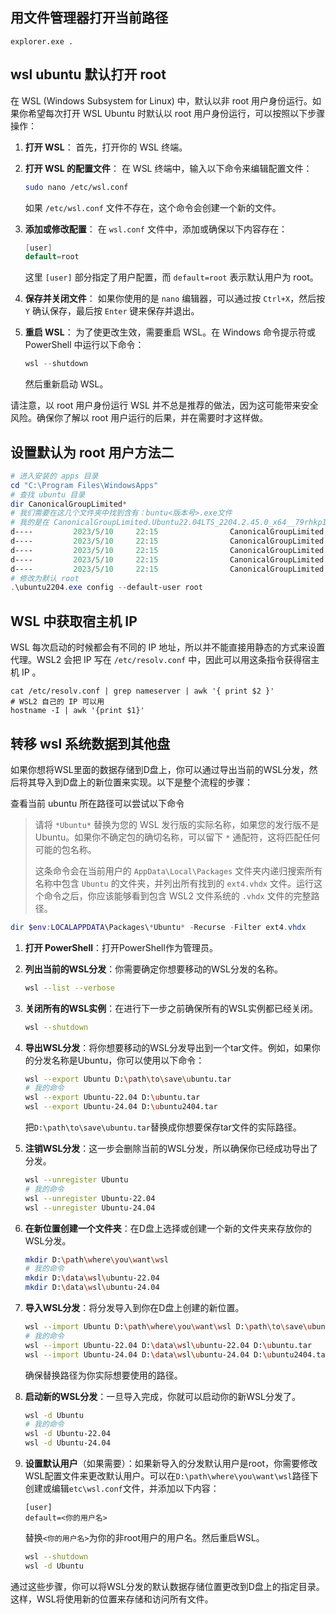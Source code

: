 ## 用文件管理器打开当前路径

```
explorer.exe .
```



## wsl ubuntu 默认打开 root

在 WSL (Windows Subsystem for Linux) 中，默认以非 root 用户身份运行。如果你希望每次打开 WSL Ubuntu 时默认以 root 用户身份运行，可以按照以下步骤操作：

1. **打开 WSL**： 首先，打开你的 WSL 终端。

2. **打开 WSL 的配置文件**： 在 WSL 终端中，输入以下命令来编辑配置文件：

   ```bash
   sudo nano /etc/wsl.conf
   ```

   如果 `/etc/wsl.conf` 文件不存在，这个命令会创建一个新的文件。

3. **添加或修改配置**： 在 `wsl.conf` 文件中，添加或确保以下内容存在：

   ```csharp
   [user]
   default=root
   ```

   这里 `[user]` 部分指定了用户配置，而 `default=root` 表示默认用户为 root。

4. **保存并关闭文件**： 如果你使用的是 `nano` 编辑器，可以通过按 `Ctrl+X`，然后按 `Y` 确认保存，最后按 `Enter` 键来保存并退出。

5. **重启 WSL**： 为了使更改生效，需要重启 WSL。在 Windows 命令提示符或 PowerShell 中运行以下命令：

   ```powershell
   wsl --shutdown
   ```

   然后重新启动 WSL。

请注意，以 root 用户身份运行 WSL 并不总是推荐的做法，因为这可能带来安全风险。确保你了解以 root 用户运行的后果，并在需要时才这样做。

## 设置默认为 root 用户方法二

```powershell
# 进入安装的 apps 目录
cd "C:\Program Files\WindowsApps"
# 查找 ubuntu 目录
dir CanonicalGroupLimited*
# 我们需要在这几个文件夹中找到含有：buntu<版本号>.exe文件
# 我的是在 CanonicalGroupLimited.Ubuntu22.04LTS_2204.2.45.0_x64__79rhkp1fndgsc 这个文件夹下面
d----         2023/5/10     22:15                CanonicalGroupLimited.Ubuntu22.04LTS_2204.2.45.0_neutral_~_79rhkp1fndgsc
d----         2023/5/10     22:15                CanonicalGroupLimited.Ubuntu22.04LTS_2204.2.45.0_neutral_split.scale-100_79rhkp1fndgsc
d----         2023/5/10     22:15                CanonicalGroupLimited.Ubuntu22.04LTS_2204.2.45.0_neutral_split.scale-125_79rhkp1fndgsc
d----         2023/5/10     22:15                CanonicalGroupLimited.Ubuntu22.04LTS_2204.2.45.0_neutral_split.scale-150_79rhkp1fndgsc
d----         2023/5/10     22:15                CanonicalGroupLimited.Ubuntu22.04LTS_2204.2.45.0_x64__79rhkp1fndgsc
# 修改为默认 root
.\ubuntu2204.exe config --default-user root
```

## WSL 中获取宿主机 IP

WSL 每次启动的时候都会有不同的 IP 地址，所以并不能直接用静态的方式来设置代理。WSL2 会把 IP 写在 `/etc/resolv.conf` 中，因此可以用这条指令获得宿主机 IP 。

```shell
cat /etc/resolv.conf | grep nameserver | awk '{ print $2 }'
# WSL2 自己的 IP 可以用
hostname -I | awk '{print $1}'
```

## 转移 wsl 系统数据到其他盘

如果你想将WSL里面的数据存储到D盘上，你可以通过导出当前的WSL分发，然后将其导入到D盘上的新位置来实现。以下是整个流程的步骤：

查看当前 ubuntu 所在路径可以尝试以下命令

> 请将 `*Ubuntu*` 替换为您的 WSL 发行版的实际名称，如果您的发行版不是 Ubuntu。如果你不确定包的确切名称，可以留下 `*` 通配符，这将匹配任何可能的包名称。
>
> 这条命令会在当前用户的 `AppData\Local\Packages` 文件夹内递归搜索所有名称中包含 `Ubuntu` 的文件夹，并列出所有找到的 `ext4.vhdx` 文件。运行这个命令之后，你应该能够看到包含 WSL2 文件系统的 `.vhdx` 文件的完整路径。

```powershell
dir $env:LOCALAPPDATA\Packages\*Ubuntu* -Recurse -Filter ext4.vhdx
```

1. **打开 PowerShell**：打开PowerShell作为管理员。

2. **列出当前的WSL分发**：你需要确定你想要移动的WSL分发的名称。

   ```sh
   wsl --list --verbose
   ```

3. **关闭所有的WSL实例**：在进行下一步之前确保所有的WSL实例都已经关闭。

   ```sh
   wsl --shutdown
   ```

4. **导出WSL分发**：将你想要移动的WSL分发导出到一个tar文件。例如，如果你的分发名称是Ubuntu，你可以使用以下命令：

   ```sh
   wsl --export Ubuntu D:\path\to\save\ubuntu.tar
   # 我的命令
   wsl --export Ubuntu-22.04 D:\ubuntu.tar
   wsl --export Ubuntu-24.04 D:\ubuntu2404.tar
   ```

   把`D:\path\to\save\ubuntu.tar`替换成你想要保存tar文件的实际路径。

5. **注销WSL分发**：这一步会删除当前的WSL分发，所以确保你已经成功导出了分发。

   ```sh
   wsl --unregister Ubuntu
   # 我的命令
   wsl --unregister Ubuntu-22.04
   wsl --unregister Ubuntu-24.04
   ```

6. **在新位置创建一个文件夹**：在D盘上选择或创建一个新的文件夹来存放你的WSL分发。

   ```sh
   mkdir D:\path\where\you\want\wsl
   # 我的命令
   mkdir D:\data\wsl\ubuntu-22.04
   mkdir D:\data\wsl\ubuntu-24.04
   ```

7. **导入WSL分发**：将分发导入到你在D盘上创建的新位置。

   ```sh
   wsl --import Ubuntu D:\path\where\you\want\wsl D:\path\to\save\ubuntu.tar
   # 我的命令
   wsl --import Ubuntu-22.04 D:\data\wsl\ubuntu-22.04 D:\ubuntu.tar
   wsl --import Ubuntu-24.04 D:\data\wsl\ubuntu-24.04 D:\ubuntu2404.tar
   ```

   确保替换路径为你实际想要使用的路径。

8. **启动新的WSL分发**：一旦导入完成，你就可以启动你的新WSL分发了。

   ```sh
   wsl -d Ubuntu
   # 我的命令
   wsl -d Ubuntu-22.04
   wsl -d Ubuntu-24.04
   ```

9. **设置默认用户**（如果需要）：如果新导入的分发默认用户是root，你需要修改WSL配置文件来更改默认用户。可以在`D:\path\where\you\want\wsl`路径下创建或编辑`etc\wsl.conf`文件，并添加以下内容：

   ```
   [user]
   default=<你的用户名>
   ```

   替换`<你的用户名>`为你的非root用户的用户名。然后重启WSL。

   ```sh
   wsl --shutdown
   wsl -d Ubuntu
   ```

通过这些步骤，你可以将WSL分发的默认数据存储位置更改到D盘上的指定目录。这样，WSL将使用新的位置来存储和访问所有文件。
